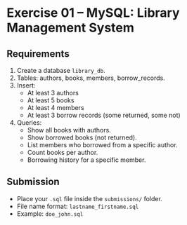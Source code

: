 # Exercise 01 – MySQL: Library Management System


## Requirements
1. Create a database `library_db`.
2. Tables: authors, books, members, borrow_records.
3. Insert:
   - At least 3 authors
   - At least 5 books
   - At least 4 members
   - At least 3 borrow records (some returned, some not)
4. Queries:
   - Show all books with authors.
   - Show borrowed books (not returned).
   - List members who borrowed from a specific author.
   - Count books per author.
   - Borrowing history for a specific member.


## Submission
- Place your `.sql` file inside the `submissions/` folder.
- File name format: `lastname_firstname.sql`
- Example: `doe_john.sql`

